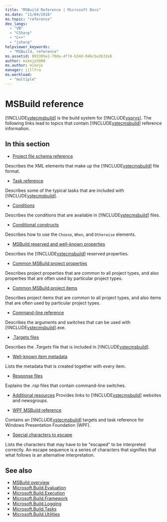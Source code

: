 ```yaml
---
title: "MSBuild Reference | Microsoft Docs"
ms.date: "11/04/2016"
ms.topic: "reference"
dev_langs:
  - "VB"
  - "CSharp"
  - "C++"
  - "jsharp"
helpviewer_keywords:
  - "MSBuild, reference"
ms.assetid: 093395e1-70da-4f74-b34d-046c5e2b32e8
author: mikejo5000
ms.author: mikejo
manager: jillfra
ms.workload:
  - "multiple"
---
```

# MSBuild reference
[!INCLUDE[vstecmsbuild](../extensibility/internals/includes/vstecmsbuild_md.md)] is the build system for [!INCLUDE[vsprvs](../code-quality/includes/vsprvs_md.md)]. The following links lead to topics that contain [!INCLUDE[vstecmsbuild](../extensibility/internals/includes/vstecmsbuild_md.md)] reference information.

## In this section
- [Project file schema reference](../msbuild/msbuild-project-file-schema-reference.md)

 Describes the XML elements that make up the [!INCLUDE[vstecmsbuild](../extensibility/internals/includes/vstecmsbuild_md.md)] file format.

- [Task reference](../msbuild/msbuild-task-reference.md)

 Describes some of the typical tasks that are included with [!INCLUDE[vstecmsbuild](../extensibility/internals/includes/vstecmsbuild_md.md)].

- [Conditions](../msbuild/msbuild-conditions.md)

 Describes the conditions that are available in [!INCLUDE[vstecmsbuild](../extensibility/internals/includes/vstecmsbuild_md.md)] files.

- [Conditional constructs](../msbuild/msbuild-conditional-constructs.md)

 Describes how to use the `Choose`, `When`, and `Otherwise` elements.

- [MSBuild reserved and well-known properties](../msbuild/msbuild-reserved-and-well-known-properties.md)

 Describes the [!INCLUDE[vstecmsbuild](../extensibility/internals/includes/vstecmsbuild_md.md)] reserved properties.

- [Common MSBuild project properties](../msbuild/common-msbuild-project-properties.md)

 Describes project properties that are common to all project types, and also properties that are often used by particular project types.

- [Common MSBuild project items](../msbuild/common-msbuild-project-items.md)

 Describes project items that are common to all project types, and also items that are often used by particular project types.

- [Command-line reference](../msbuild/msbuild-command-line-reference.md)

 Describes the arguments and switches that can be used with [!INCLUDE[vstecmsbuild](../extensibility/internals/includes/vstecmsbuild_md.md)].exe.

- [.Targets files](../msbuild/msbuild-dot-targets-files.md)

 Describes the *.Targets* file that is included in [!INCLUDE[vstecmsbuild](../extensibility/internals/includes/vstecmsbuild_md.md)].

- [Well-known item metadata](../msbuild/msbuild-well-known-item-metadata.md)

 Lists the metadata that is created together with every item.

- [Response files](../msbuild/msbuild-response-files.md)

 Explains the *.rsp* files that contain command-line switches.

- [Additional resources](https://social.msdn.microsoft.com/forums/vstudio/home?forum=msbuild)
 Provides links to [!INCLUDE[vstecmsbuild](../extensibility/internals/includes/vstecmsbuild_md.md)] websites and newsgroups.

- [WPF MSBuild reference](../msbuild/wpf-msbuild-reference.md)

 Contains an [!INCLUDE[vstecmsbuild](../extensibility/internals/includes/vstecmsbuild_md.md)] targets and task reference for Windows Presentation Foundation (WPF).

- [Special characters to escape](../msbuild/special-characters-to-escape.md)

 Lists the characters that may have to be "escaped" to be interpreted correctly. An escape sequence is a series of characters that signifies that what follows is an alternative interpretation.

## See also

- [MSBuild overview](../msbuild/msbuild.md)
- [Microsoft.Build.Evaluation](/dotnet/api/microsoft.build.evaluation)
- [Microsoft.Build.Execution](/dotnet/api/microsoft.build.execution)
- [Microsoft.Build.Framework](/dotnet/api/microsoft.build.framework)
- [Microsoft.Build.Logging](/dotnet/api/microsoft.build.logging)
- [Microsoft.Build.Tasks](/dotnet/api/microsoft.build.tasks)
- [Microsoft.Build.Utilities](/dotnet/api/microsoft.build.utilities)
